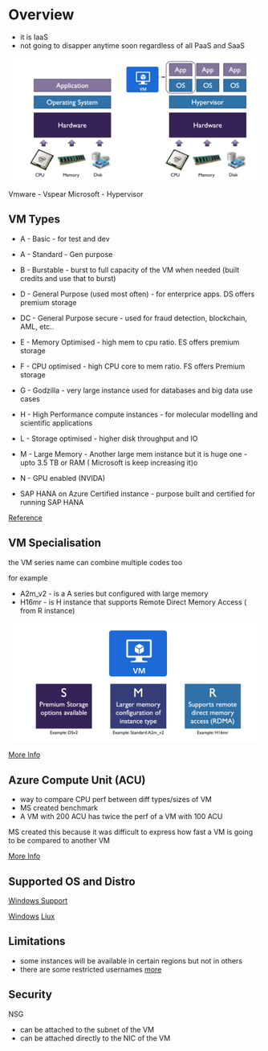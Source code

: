 # Overview

* it is IaaS 
* not going to disapper anytime soon regardless of all PaaS and SaaS

![image VM](./img/vm.png)


Vmware - Vspear
Microsoft - Hypervisor


## VM Types

* A - Basic - for test and dev
* A - Standard - Gen purpose

* B - Burstable - burst to full capacity of the VM when needed (built credits and use that to burst)

* D - General Purpose (used most often) - for enterprice apps. DS offers premium storage

* DC - General Purpose secure - used for fraud detection, blockchain, AML, etc..

* E - Memory Optimised - high mem to cpu ratio. ES offers premium storage

* F - CPU optimised - high CPU core to mem ratio. FS offers Premium storage

* G - Godzilla - very large instance used for databases and big data use cases

* H - High Performance compute instances - for molecular modelling and scientific applications

* L - Storage optimised - higher disk throughput and IO

* M - Large Memory - Another large mem instance but it is huge one - upto 3.5 TB or RAM ( Microsoft is keep increasing it)o

* N - GPU enabled (NVIDA)

* SAP HANA on Azure Certified instance - purpose built and certified for running SAP HANA

[Reference](https://docs.microsoft.com/en-us/learn/modules/configure-virtual-machines/4-determine-virtual-machine-sizing)

## VM Specialisation

the VM series name can combine multiple codes too

for example 
* A2m_v2 - is a A series but configured with large memory
* H16mr - is H instance that supports Remote Direct Memory Access ( from R instance)


![image VM Specialisation](./img/vm-specialisation.png)

[More Info](https://azure.microsoft.com/en-gb/pricing/details/virtual-machines/series/)

## Azure Compute Unit (ACU)

* way to compare CPU perf between diff types/sizes of VM
* MS created benchmark
* A VM with 200 ACU has twice the perf of a VM with 100 ACU


MS created this because it was difficult to express how fast a VM is going to be compared to another VM

[More Info](https://docs.microsoft.com/en-gb/azure/virtual-machines/acu)

## Supported OS and Distro

[Windows Support](https://docs.microsoft.com/en-GB/troubleshoot/azure/virtual-machines/server-software-support)

[Windows](https://docs.microsoft.com/en-us/azure/virtual-machines/windows/overview)
[Liux](https://docs.microsoft.com/en-us/azure/virtual-machines/linux/overview)

## Limitations

* some instances will be available in certain regions but not in others
* there are some restricted usernames [more](https://docs.microsoft.com/en-us/azure/virtual-machines/linux/faq#what-are-the-username-requirements-when-creating-a-vm-)

## Security

NSG 
* can be attached to the subnet of the VM 
* can be attached directly to the NIC of the VM
